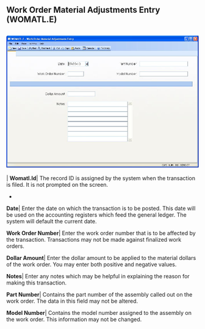 ## Work Order Material Adjustments Entry (WOMATL.E)
<PageHeader />

##

![](./WOMATL-E-1.jpg)

| **Womatl.Id**|  The record ID is assigned by the system when the transaction
is filed. It is not prompted on the screen.

-  
**Date**|  Enter the date on which the transaction is to be posted. This date
will be used on the accounting registers which feed the general ledger. The
system will default the current date.

**Work Order Number**|  Enter the work order number that is to be affected by
the transaction. Transactions may not be made against finalized work orders.

**Dollar Amount**|  Enter the dollar amount to be applied to the material
dollars of the work order. You may enter both positive and negative values.

**Notes**|  Enter any notes which may be helpful in explaining the reason for
making this transaction.

**Part Number**|  Contains the part number of the assembly called out on the
work order. The data in this field may not be altered.

**Model Number**|  Contains the model number assigned to the assembly on the
work order. This information may not be changed.


<badge text= "Version 8.10.57 " vertical="middle" />

<PageFooter />
